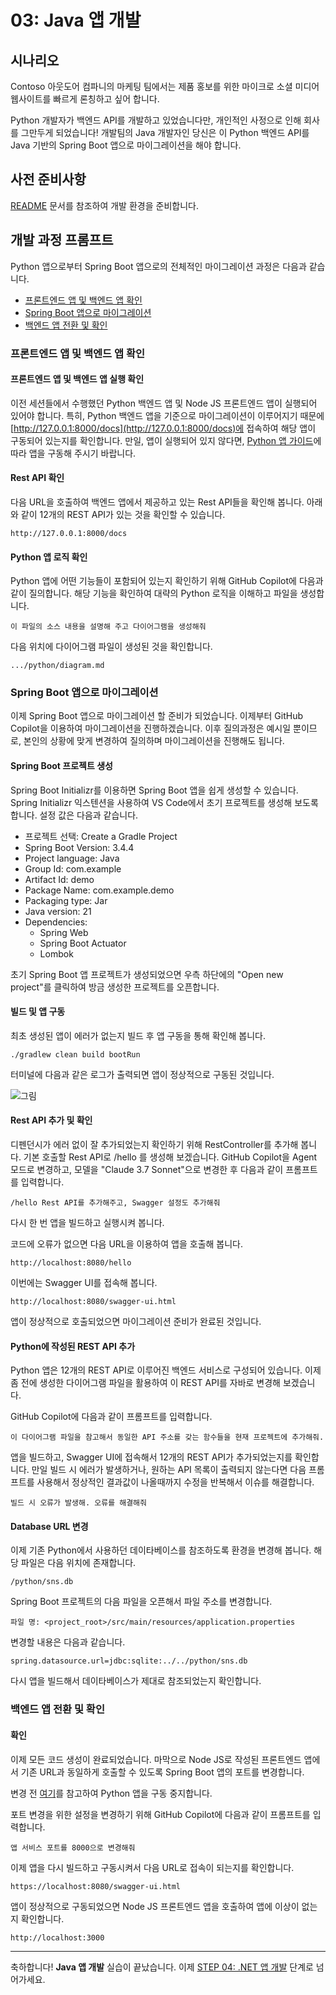 # 03: Java 앱 개발

## 시나리오

Contoso 아웃도어 컴파니의 마케팅 팀에서는 제품 홍보를 위한 마이크로 소셜 미디어 웹사이트를 빠르게 론칭하고 싶어 합니다.

Python 개발자가 백엔드 API를 개발하고 있었습니다만, 개인적인 사정으로 인해 회사를 그만두게 되었습니다! 개발팀의 Java 개발자인 당신은 이 Python 백엔드 API를 Java 기반의 Spring Boot 앱으로 마이그레이션을 해야 합니다.

## 사전 준비사항

[README](../README.md) 문서를 참조하여 개발 환경을 준비합니다.

## 개발 과정 프롬프트
Python 앱으로부터 Spring Boot 앱으로의 전체적인 마이그레이션 과정은 다음과 같습니다.
* [프론트엔드 앱 및 백엔드 앱 확인](#프론트엔드-앱-및-백엔드-앱-확인)
* [Spring Boot 앱으로 마이그레이션](#spring-boot-앱으로-마이그레이션)
* [백엔드 앱 전환 및 확인](#백엔드-앱-전환-및-확인)

### 프론트엔드 앱 및 백엔드 앱 확인

#### 프론트엔드 앱 및 백엔드 앱 실행 확인
이전 세션들에서 수행했던 Python 백엔드 앱 및 Node JS 프론트엔드 앱이 실행되어 있어야 합니다. 특히, Python 백엔드 앱을 기준으로 마이그레이션이 이루어지기 때문에 [http://127.0.0.1:8000/docs](http://127.0.0.1:8000/docs)에 접속하여 해당 앱이 구동되어 있는지를 확인합니다.
만일, 앱이 실행되어 있지 않다면, [Python 앱 가이드](../01-python.md)에 따라 앱을 구동해 주시기 바랍니다.

#### Rest API 확인
다음 URL을 호출하여 백엔드 앱에서 제공하고 있는 Rest API들을 확인해 봅니다. 아래와 같이 12개의 REST API가 있는 것을 확인할 수 있습니다.
```
http://127.0.0.1:8000/docs
```

#### Python 앱 로직 확인
Python 앱에 어떤 기능들이 포함되어 있는지 확인하기 위해 GitHub Copilot에 다음과 같이 질의합니다. 해당 기능을 확인하여 대략의 Python 로직을 이해하고 파일을 생성합니다.
```
이 파일의 소스 내용을 설명해 주고 다이어그램을 생성해줘
```
다음 위치에 다이어그램 파일이 생성된 것을 확인합니다.
```
.../python/diagram.md
```

### Spring Boot 앱으로 마이그레이션
이제 Spring Boot 앱으로 마이그레이션 할 준비가 되었습니다. 이제부터 GitHub Copilot을 이용하여 마이그레이션을 진행하겠습니다. 이후 질의과정은 예시일 뿐이므로, 본인의 상황에 맞게 변경하여 질의하며 마이그레이션을 진행해도 됩니다.

#### Spring Boot 프로젝트 생성
Spring Boot Initializr를 이용하면 Spring Boot 앱을 쉽게 생성할 수 있습니다. Spring Initializr 익스텐션을 사용하여 VS Code에서 초기 프로젝트를 생성해 보도록 합니다. 설정 값은 다음과 같습니다.
* 프로젝트 선택: Create a Gradle Project
* Spring Boot Version: 3.4.4
* Project language: Java
* Group Id: com.example
* Artifact Id: demo
* Package Name: com.example.demo
* Packaging type: Jar
* Java version: 21
* Dependencies:
  * Spring Web
  * Spring Boot Actuator
  * Lombok

초기 Spring Boot 앱 프로젝트가 생성되었으면 우측 하단에의 "Open new project"를 클릭하여 방금 생성한 프로젝트를 오픈합니다.

#### 빌드 및 앱 구동
최초 생성된 앱이 에러가 없는지 빌드 후 앱 구동을 통해 확인해 봅니다.
```
./gradlew clean build bootRun
```

터미널에 다음과 같은 로그가 출력되면 앱이 정상적으로 구동된 것입니다.

![그림](http://127.0.0.1:8000/docs)


#### Rest API 추가 및 확인
디펜던시가 에러 없이 잘 추가되었는지 확인하기 위해 RestController를 추가해 봅니다. 기본 호출할 Rest API로 /hello 를 생성해 보겠습니다. GitHub Copilot을 Agent 모드로 변경하고, 모델을 "Claude 3.7 Sonnet"으로 변경한 후 다음과 같이 프롬프트를 입력합니다.
```
/hello Rest API를 추가해주고, Swagger 설정도 추가해줘
```

다시 한 번 앱을 빌드하고 실행시켜 봅니다.

코드에 오류가 없으면 다음 URL을 이용하여 앱을 호출해 봅니다.
```
http://localhost:8080/hello
```
이번에는 Swagger UI를 접속해 봅니다.
```
http://localhost:8080/swagger-ui.html
```
앱이 정상적으로 호출되었으면 마이그레이션 준비가 완료된 것입니다.

#### Python에 작성된 REST API 추가
Python 앱은 12개의 REST API로 이루어진 백엔드 서비스로 구성되어 있습니다. 이제 좀 전에 생성한 다이어그램 파일을 활용하여 이 REST API를 자바로 변경해 보겠습니다.

GitHub Copilot에 다음과 같이 프롬프트를 입력합니다.
```
이 다이어그램 파일을 참고해서 동일한 API 주소를 갖는 함수들을 현재 프로젝트에 추가해줘.
```

앱을 빌드하고, Swagger UI에 접속해서 12개의 REST API가 추가되었는지를 확인합니다.
만일 빌드 시 에러가 발생하거나, 원하는 API 목록이 출력되지 않는다면 다음 프롬프트를 사용해서 정상적인 결과값이 나올때까지 수정을 반복해서 이슈를 해결합니다.
```
빌드 시 오류가 발생해. 오류를 해결해줘 
```

#### Database URL 변경
이제 기존 Python에서 사용하던 데이타베이스를 참조하도록 환경을 변경해 봅니다. 해당 파일은 다음 위치에 존재합니다.
```
/python/sns.db
```

Spring Boot 프로젝트의 다음 파일을 오픈해서 파일 주소를 변경합니다.
```
파일 명: <project_root>/src/main/resources/application.properties
```
변경할 내용은 다음과 같습니다.
```
spring.datasource.url=jdbc:sqlite:../../python/sns.db
```
다시 앱을 빌드해서 데이타베이스가 제대로 참조되었는지 확인합니다.

### 백엔드 앱 전환 및 확인

#### 확인
이제 모든 코드 생성이 완료되었습니다. 마막으로 Node JS로 작성된 프론트엔드 앱에서 기존 URL과 동일하게 호출할 수 있도록 Spring Boot 앱의 포트를 변경합니다. 

변경 전 [여기](01-python.md#서비스-종료)를 참고하여 Python 앱을 구동 중지합니다. 


포트 변경을 위한 설정을 변경하기 위해 GitHub Copilot에 다음과 같이 프롬프트를 입력합니다.
```
앱 서비스 포트를 8000으로 변경해줘
```

이제 앱을 다시 빌드하고 구동시켜서 다음 URL로 접속이 되는지를 확인합니다.
```
https://localhost:8080/swagger-ui.html
```

앱이 정상적으로 구동되었으면 Node JS 프론트엔드 앱을 호출하여 앱에 이상이 없는지 확인합니다.
```
http://localhost:3000
```

---

축하합니다! **Java 앱 개발** 실습이 끝났습니다. 이제 [STEP 04: .NET 앱 개발](./04-dotnet.md) 단계로 넘어가세요.
